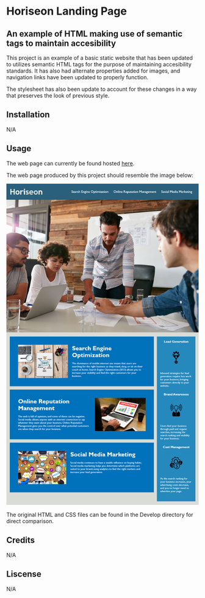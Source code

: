 # Horiseon Landing Page

## An example of HTML making use of semantic tags to maintain accesibility

This project is an example of a basic static website that has been updated to utilizes semantic HTML tags for the purpose of maintaining accesibility standards. It has also had alternate properties added for images, and navigation links have been updated to properly function.

The stylesheet has also been update to account for these changes in a way that preserves the look of previous style.

## Installation

N/A

## Usage

The web page can currently be found hosted [here](https://stephen-bates.github.io/Horiseon-landing/).

The web page produced by this project should resemble the image below:

![A mock up of the desired page result](./Challenge-Assets/01-html-css-git-homework-demo.png)

The original HTML and CSS files can be found in the Develop directory for direct comparison.

## Credits

N/A

## Liscense

N/A
